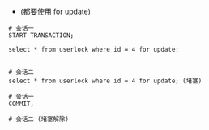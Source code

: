 # 
- (都要使用 for update)
```shell
# 会话一
START TRANSACTION;

select * from userlock where id = 4 for update;


# 会话二
select * from userlock where id = 4 for update; (堵塞)

# 会话一
COMMIT;

# 会话二 (堵塞解除)
```
